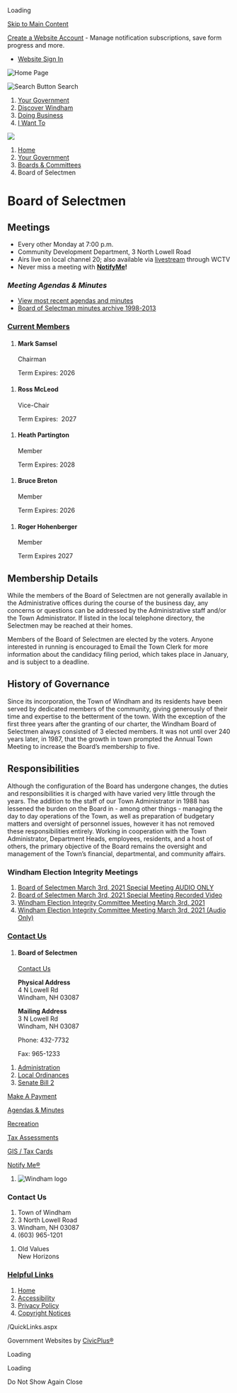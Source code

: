 Loading

[Skip to Main Content](https://www.windhamnh.gov/258/Board-of-Selectmen/)

[Create a Website Account](https://www.windhamnh.gov/MyAccount/ProfileCreate) - Manage notification subscriptions, save form progress and more.   

- [Website Sign In](https://www.windhamnh.gov/MyAccount)

![Home Page](https://www.windhamnh.gov/ImageRepository/Document?documentID=11919)

![Search Button](https://www.windhamnh.gov/ImageRepository/Document?documentID=11494) Search

1. [Your Government](https://www.windhamnh.gov/27/Your-Government)
2. [Discover Windham](https://www.windhamnh.gov/508/Discover-Windham)
3. [Doing Business](https://www.windhamnh.gov/35/Doing-Business)
4. [I Want To](https://www.windhamnh.gov/9/I-Want-To)

<!--THE END-->

![](https://www.windhamnh.gov/ImageRepository/Document?documentID=11490)

1. [Home](https://www.windhamnh.gov)
2. [Your Government](https://www.windhamnh.gov/27/Your-Government)
3. [Boards &amp; Committees](https://www.windhamnh.gov/510/Boards-Committees)
4. Board of Selectmen

# Board of Selectmen

## Meetings

- Every other Monday at 7:00 p.m.
- Community Development Department, 3 North Lowell Road
- Airs live on local channel 20; also available via [livestream](https://wctv.viebit.com) through WCTV
- Never miss a meeting with **[NotifyMe](https://www.windhamnh.gov/list.aspx)!**

### *Meeting Agendas &amp; Minutes*

- [View most recent agendas and minutes](https://www.windhamnh.gov/AgendaCenter/Board-of-Selectmen-2)
- [Board of Selectman minutes archive 1998-2013](https://www.windhamnh.gov/DocumentCenter/Index/187)

### [Current Members](https://www.windhamnh.gov/Directory.aspx)

1. #### Mark Samsel
   
   Chairman
   
   Term Expires: 2026

<!--THE END-->

1. #### Ross McLeod
   
   Vice-Chair
   
   Term Expires:  2027

<!--THE END-->

1. #### Heath Partington
   
   Member
   
   Term Expires: 2028

<!--THE END-->

1. #### Bruce Breton
   
   Member
   
   Term Expires: 2026

<!--THE END-->

1. #### Roger Hohenberger
   
   Member
   
   Term Expires 2027

## Membership Details

While the members of the Board of Selectmen are not generally available in the Administrative offices during the course of the business day, any concerns or questions can be addressed by the Administrative staff and/or the Town Administrator. If listed in the local telephone directory, the Selectmen may be reached at their homes.

Members of the Board of Selectmen are elected by the voters. Anyone interested in running is encouraged to Email the Town Clerk for more information about the candidacy filing period, which takes place in January, and is subject to a deadline.

## History of Governance

Since its incorporation, the Town of Windham and its residents have been served by dedicated members of the community, giving generously of their time and expertise to the betterment of the town. With the exception of the first three years after the granting of our charter, the Windham Board of Selectmen always consisted of 3 elected members. It was not until over 240 years later, in 1987, that the growth in town prompted the Annual Town Meeting to increase the Board’s membership to five.

## Responsibilities

Although the configuration of the Board has undergone changes, the duties and responsibilities it is charged with have varied very little through the years. The addition to the staff of our Town Administrator in 1988 has lessened the burden on the Board in - among other things - managing the day to day operations of the Town, as well as preparation of budgetary matters and oversight of personnel issues, however it has not removed these responsibilities entirely. Working in cooperation with the Town Administrator, Department Heads, employees, residents, and a host of others, the primary objective of the Board remains the oversight and management of the Town’s financial, departmental, and community affairs.

### Windham Election Integrity Meetings

1. [Board of Selectmen March 3rd, 2021 Special Meeting AUDIO ONLY](https://www.windhamnh.gov/DocumentCenter/View/8247/Board-of-Selectmen-March-3rd-2021-Special-Meeting-AUDIO-ONLY)
2. [Board of Selectmen March 3rd, 2021 Special Meeting Recorded Video](https://www.windhamnh.gov/DocumentCenter/View/8248/Board-of-Selectmen-March-3rd-2021-Special-Meeting-Recorded-Video)
3. [Windham Election Integrity Committee Meeting March 3rd, 2021](https://www.windhamnh.gov/DocumentCenter/View/8250/Windham-Election-Integrity-Committee-Meeting-March-3rd-2021-)
4. [Windham Election Integrity Committee Meeting March 3rd, 2021 (Audio Only)](https://www.windhamnh.gov/DocumentCenter/View/8249/Windham-Election-Integrity-Committee-Meeting-March-3rd-2021-Audio-Only)

### [Contact Us](https://www.windhamnh.gov/Directory.aspx)

1. #### Board of Selectmen
   
   [Contact Us](mailto:BOS@WindhamNH.gov)
   
   **Physical Address**  
   4 N Lowell Rd  
   Windham, NH 03087
   
   **Mailing Address**  
   3 N Lowell Rd  
   Windham, NH 03087
   
   Phone: 432-7732
   
   Fax: 965-1233

<!--THE END-->

1. [Administration](https://www.windhamnh.gov/149/Administration)
2. [Local Ordinances](https://www.windhamnh.gov/311/Local-Ordinances)
3. [Senate Bill 2](https://www.windhamnh.gov/263/Senate-Bill-2-Form-of-Government)

[Make A Payment](https://www.windhamnh.gov/461/Make-an-ONLINE-Payment)

[Agendas &amp; Minutes](https://www.windhamnh.gov/AgendaCenter)

[Recreation](https://www.windhamnh.gov/177/Recreation-Department)

[Tax Assessments](https://www.windhamnh.gov/168/property-tax-assessments)

[GIS / Tax Cards](https://www.windhamnh.gov/237/IT-GIS-Department)

[Notify Me®](https://www.windhamnh.gov/list.aspx)

1. ![Windham logo](https://www.windhamnh.gov/ImageRepository/Document?documentId=11924)

### Contact Us

1. Town of Windham
2. 3 North Lowell Road
3. Windham, NH 03087
4. (603) 965-1201

<!--THE END-->

1. Old Values  
   New Horizons

### [Helpful Links](https://www.windhamnh.gov/QuickLinks.aspx?CID=65)

1. [Home](https://www.windhamnh.gov)
2. [Accessibility](https://www.windhamnh.gov/accessibility)
3. [Privacy Policy](https://www.windhamnh.gov/privacy)
4. [Copyright Notices](https://www.windhamnh.gov/site/copyright)

/QuickLinks.aspx

Government Websites by [CivicPlus®](https://connect.civicplus.com/referral)

Loading

Loading

Do Not Show Again Close